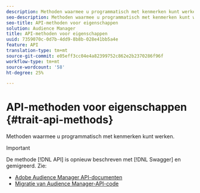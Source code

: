 ```yaml
---
description: Methoden waarmee u programmatisch met kenmerken kunt werken.
seo-description: Methoden waarmee u programmatisch met kenmerken kunt werken.
seo-title: API-methoden voor eigenschappen
solution: Audience Manager
title: API-methoden voor eigenschappen
uuid: 7359070c-0d7b-4dd9-8b8b-028e41bb5a4e
feature: API
translation-type: tm+mt
source-git-commit: e05eff3cc04e4a82399752c862e2b2370286f96f
workflow-type: tm+mt
source-wordcount: '58'
ht-degree: 25%

---
```



# API-methoden voor eigenschappen {#trait-api-methods}

Methoden waarmee u programmatisch met kenmerken kunt werken.

>[!IMPORTANT]
>
>De methode [!DNL API] is opnieuw beschreven met [!DNL Swagger] en gemigreerd. Zie:
>
>* [Adobe Audience Manager API-documenten](https://bank.demdex.com/portal/swagger/index.html)
>* [Migratie van Audience Manager-API-code](../../api/api-swagger-migration.md)